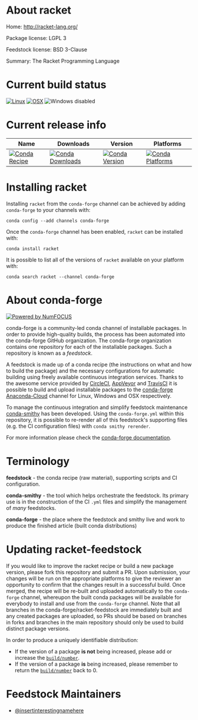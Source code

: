 <!--
# -*- mode: jinja -*-
-->

About racket
============

Home: http://racket-lang.org/

Package license: LGPL 3

Feedstock license: BSD 3-Clause

Summary: The Racket Programming Language



Current build status
====================

[![Linux](https://img.shields.io/circleci/project/github/conda-forge/racket-feedstock/master.svg?label=Linux)](https://circleci.com/gh/conda-forge/racket-feedstock)
[![OSX](https://img.shields.io/travis/conda-forge/racket-feedstock/master.svg?label=macOS)](https://travis-ci.org/conda-forge/racket-feedstock)
![Windows disabled](https://img.shields.io/badge/Windows-disabled-lightgrey.svg)

Current release info
====================

| Name | Downloads | Version | Platforms |
| --- | --- | --- | --- |
| [![Conda Recipe](https://img.shields.io/badge/recipe-racket-green.svg)](https://anaconda.org/conda-forge/racket) | [![Conda Downloads](https://img.shields.io/conda/dn/conda-forge/racket.svg)](https://anaconda.org/conda-forge/racket) | [![Conda Version](https://img.shields.io/conda/vn/conda-forge/racket.svg)](https://anaconda.org/conda-forge/racket) | [![Conda Platforms](https://img.shields.io/conda/pn/conda-forge/racket.svg)](https://anaconda.org/conda-forge/racket) |

Installing racket
=================

Installing `racket` from the `conda-forge` channel can be achieved by adding `conda-forge` to your channels with:

```
conda config --add channels conda-forge
```

Once the `conda-forge` channel has been enabled, `racket` can be installed with:

```
conda install racket
```

It is possible to list all of the versions of `racket` available on your platform with:

```
conda search racket --channel conda-forge
```


About conda-forge
=================

[![Powered by NumFOCUS](https://img.shields.io/badge/powered%20by-NumFOCUS-orange.svg?style=flat&colorA=E1523D&colorB=007D8A)](http://numfocus.org)

conda-forge is a community-led conda channel of installable packages.
In order to provide high-quality builds, the process has been automated into the
conda-forge GitHub organization. The conda-forge organization contains one repository
for each of the installable packages. Such a repository is known as a *feedstock*.

A feedstock is made up of a conda recipe (the instructions on what and how to build
the package) and the necessary configurations for automatic building using freely
available continuous integration services. Thanks to the awesome service provided by
[CircleCI](https://circleci.com/), [AppVeyor](https://www.appveyor.com/)
and [TravisCI](https://travis-ci.org/) it is possible to build and upload installable
packages to the [conda-forge](https://anaconda.org/conda-forge)
[Anaconda-Cloud](https://anaconda.org/) channel for Linux, Windows and OSX respectively.

To manage the continuous integration and simplify feedstock maintenance
[conda-smithy](https://github.com/conda-forge/conda-smithy) has been developed.
Using the ``conda-forge.yml`` within this repository, it is possible to re-render all of
this feedstock's supporting files (e.g. the CI configuration files) with ``conda smithy rerender``.

For more information please check the [conda-forge documentation](https://conda-forge.org/docs/).

Terminology
===========

**feedstock** - the conda recipe (raw material), supporting scripts and CI configuration.

**conda-smithy** - the tool which helps orchestrate the feedstock.
                   Its primary use is in the construction of the CI ``.yml`` files
                   and simplify the management of *many* feedstocks.

**conda-forge** - the place where the feedstock and smithy live and work to
                  produce the finished article (built conda distributions)


Updating racket-feedstock
=========================

If you would like to improve the racket recipe or build a new
package version, please fork this repository and submit a PR. Upon submission,
your changes will be run on the appropriate platforms to give the reviewer an
opportunity to confirm that the changes result in a successful build. Once
merged, the recipe will be re-built and uploaded automatically to the
`conda-forge` channel, whereupon the built conda packages will be available for
everybody to install and use from the `conda-forge` channel.
Note that all branches in the conda-forge/racket-feedstock are
immediately built and any created packages are uploaded, so PRs should be based
on branches in forks and branches in the main repository should only be used to
build distinct package versions.

In order to produce a uniquely identifiable distribution:
 * If the version of a package **is not** being increased, please add or increase
   the [``build/number``](https://conda.io/docs/user-guide/tasks/build-packages/define-metadata.html#build-number-and-string).
 * If the version of a package **is** being increased, please remember to return
   the [``build/number``](https://conda.io/docs/user-guide/tasks/build-packages/define-metadata.html#build-number-and-string)
   back to 0.

Feedstock Maintainers
=====================

* [@insertinterestingnamehere](https://github.com/insertinterestingnamehere/)

